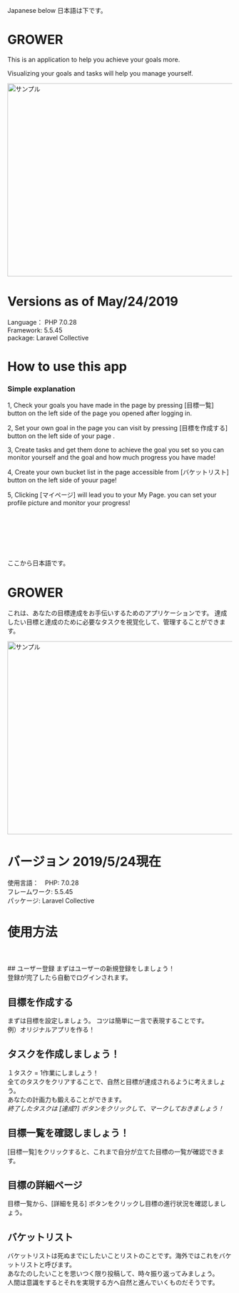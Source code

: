 Japanese below 日本語は下です。

# GROWER
This is an application to help you achieve your goals more.<br>

Visualizing your goals and tasks will help you manage yourself.<br>


<img src="https://raw.githubusercontent.com/Yohei-Shiina/GROWER/image_for_readme/Grower.png" alt="サンプル" width="874" height="433">
                                                                                                                              

# Versions as of May/24/2019
Language： PHP 7.0.28<br>
Framework: 5.5.45<br>
package: Laravel Collective<br>

# How to use this app
### Simple explanation<br>

1, Check your goals you have made in the page by pressing [目標一覧] button on the left side of the page you opened after logging in.

2, Set your own goal in the page you can visit by pressing  [目標を作成する] button on the left side of your page .<br>

3, Create tasks and get them done to achieve the goal you set so you can monitor yourself and the goal and how much progress you have made!<br>

4, Create your own bucket list in the page accessible from [バケットリスト] button on the left side of youur page!<br>

5, Clicking [マイページ] will lead you to your My Page. you can set your profile picture and monitor your progress!<br>
<br>
<br>
<br>
<br>
<br>
<br>

ここから日本語です。

# GROWER
これは、あなたの目標達成をお手伝いするためのアプリケーションです。
達成したい目標と達成のために必要なタスクを視覚化して、管理することができます。


<img src="https://raw.githubusercontent.com/Yohei-Shiina/GROWER/image_for_readme/Grower.png" alt="サンプル" width="874" height="433">
                                                                                                                              

# バージョン 2019/5/24現在
使用言語：　PHP: 7.0.28<br>
フレームワーク: 5.5.45<br>
パッケージ: Laravel Collective<br>

# 使用方法
<br>
<br>
## ユーザー登録
まずはユーザーの新規登録をしましょう！<br>
登録が完了したら自動でログインされます。<br>

## 目標を作成する
まずは目標を設定しましょう。
コツは簡単に一言で表現することです。<br>
例）オリジナルアプリを作る！<br>

## タスクを作成しましょう！
１タスク = 1作業にしましょう！<br>
全てのタスクをクリアすることで、自然と目標が達成されるように考えましょう。<br>
あなたの計画力も鍛えることができます。<br>
*終了したタスクは [達成?] ボタンをクリックして、マークしておきましょう！*<br>

## 目標一覧を確認しましょう！
[目標一覧]をクリックすると、これまで自分が立てた目標の一覧が確認できます。<br>

## 目標の詳細ページ
目標一覧から、[詳細を見る] ボタンをクリックし目標の進行状況を確認しましょう。<br>

## バケットリスト
バケットリストは死ぬまでにしたいことリストのことです。海外ではこれをバケットリストと呼びます。<br>
あなたのしたいことを思いつく限り投稿して、時々振り返ってみましょう。<br>
人間は意識をするとそれを実現する方へ自然と進んでいくものだそうです。




